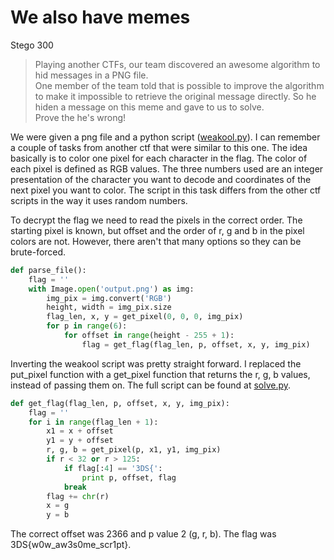 # We also have memes
Stego 
300

> Playing another CTFs, our team discovered an awesome algorithm to hid messages in a PNG file.<br>
One member of the team told that is possible to improve the algorithm to make it impossible to retrieve the original message directly. So he hiden a message on this meme and gave to us to solve.<br>
Prove the he's wrong!

We were given a png file and a python script ([weakool.py](./weakool.py)). I can remember a couple of tasks from another ctf that were similar to this one. The idea basically is to color one pixel for each character in the flag. The color of each pixel is defined as RGB values. The three numbers used are an integer presentation of the character you want to decode and coordinates of the next pixel you want to color. The script in this task differs from the other ctf scripts in the way it uses random numbers.

To decrypt the flag we need to read the pixels in the correct order. The starting pixel is known, but offset and the order of r, g and b in the pixel colors are not. However, there aren't that many options so they can be brute-forced.

``` python
def parse_file():
    flag = ''
    with Image.open('output.png') as img:
        img_pix = img.convert('RGB')
        height, width = img_pix.size
        flag_len, x, y = get_pixel(0, 0, 0, img_pix)
        for p in range(6):
            for offset in range(height - 255 + 1):
                flag = get_flag(flag_len, p, offset, x, y, img_pix)
```
Inverting the weakool script was pretty straight forward. I replaced the put_pixel function with a get_pixel function that returns the r, g, b values, instead of passing them on. The full script can be found at [solve.py](./solve.py).

``` python
def get_flag(flag_len, p, offset, x, y, img_pix):
    flag = ''
    for i in range(flag_len + 1):
        x1 = x + offset
        y1 = y + offset
        r, g, b = get_pixel(p, x1, y1, img_pix)
        if r < 32 or r > 125:
            if flag[:4] == '3DS{': 
                print p, offset, flag
            break
        flag += chr(r)
        x = g
        y = b
```
The correct offset was 2366 and p value 2 (g, r, b). The flag was 3DS{w0w_aw3s0me_scr1pt}.
